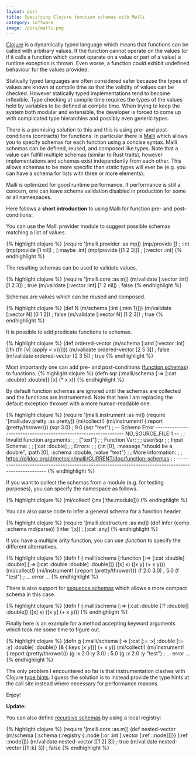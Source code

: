 ```yaml
---
layout: post
title: Specifying Clojure function schemas with Malli
category: software
image: /pics/malli.png
---
```


[Clojure][2] is a dynamically typed language which means that functions can be called with arbitrary values.
If the function cannot operate on the values (or if it calls a function which cannot operate on a value or part of a value) a runtime exception is thrown.
Even worse, a function could exhibit undefined behaviour for the values provided.

Statically typed languages are often considered safer because the types of values are known at compile time so that the validity of values can be checked.
However statically typed implementations tend to become inflexible.
Type checking at compile time requires the types of the values held by variables to be defined at compile time.
When trying to keep the system both modular and extensible, the developer is forced to come up with complicated type hierarchies and possibly even generic types.

There is a promising solution to this and this is using pre- and post-conditions (contracts) for functions.
In particular there is [Malli][1] which allows you to specify schemas for each function using a concise syntax.
Malli schemas can be defined, reused, and composed like types.
Note that a value can fulfill multiple schemas (similar to Rust traits), however implementations and schemas exist independently from each other.
This allows schemas to be more specific than static types will ever be (e.g. you can have a schema for lists with three or more elements).

Malli is optimized for good runtime performance.
If performance is still a concern, one can leave schema validation disabled in production for some or all namespaces.

Here follows a **short introduction** to using Malli for function pre- and post-conditions:

You can use the Malli provider module to suggest possible schemas matching a list of values.

{% highlight clojure %}
(require '[malli.provider :as mp])
(mp/provide [1])
; :int
(mp/provide [1 nil])
; [:maybe :int]
(mp/provide [[1 2 3]])
; [:vector :int]
{% endhighlight %}

The resulting schemas can be used to validate values.

{% highlight clojure %}
(require '[malli.core :as m])
(m/validate [:vector :int] [1 2 3])
; true
(m/validate [:vector :int] [1 2 nil])
; false
{% endhighlight %}

Schemas are values which can be reused and composed.

{% highlight clojure %}
(def N (m/schema [:int {:min 1}]))
(m/validate [:vector N] [0 1 2])
; false
(m/validate [:vector N] [1 2 3])
; true
{% endhighlight %}

It is possible to add predicate functions to schemas.

{% highlight clojure %}
(def ordered-vector (m/schema [:and [:vector :int] [:fn (fn [v] (apply < v))]]))
(m/validate ordered-vector [2 5 3])
; false
(m/validate ordered-vector [2 3 5])
; true
{% endhighlight %}

Most importantly one can add pre- and post-conditions ([function schemas][3]) to functions.
{% highlight clojure %}
(defn sqr
  {:malli/schema [:=> [:cat :double] :double]}
  [x]
  (* x x))
{% endhighlight %}

By default function schemas are ignored until the schemas are collected and the functions are instrumented.
Note that here I am replacing the default exception thrower with a more human-readable one.

{% highlight clojure %}
(require '[malli.instrument :as mi])
(require '[malli.dev.pretty :as pretty])
(mi/collect!)
(mi/instrument! {:report (pretty/thrower)})
(sqr 3.0)
; 9.0
(sqr "text")
; -- Schema Error ---------------------------------------------------------------- NO_SOURCE_FILE:1 --
;
; Invalid function arguments:
;
;   ["text"]
;
; Function Var:
;
;   user/sqr
;
; Input Schema:
;
;   [:cat :double]
;
; Errors:
;
;   {:in [0], :message "should be a double", :path [0], :schema :double, :value "text"}
;
; More information:
;
;   https://cljdoc.org/d/metosin/malli/CURRENT/doc/function-schemas
;
; ----------------------------------------------------------------------------------------------------
{% endhighlight %}

If you want to collect the schemas from a module (e.g. for testing purposes), you can specify the namespace as follows.

{% highlight clojure %}
(mi/collect! {:ns ['the.module]})
{% endhighlight %}

You can also parse code to infer a general schema for a function header.

{% highlight clojure %}
(require '[malli.destructure :as md])
(def infer (comp :schema md/parse))
(infer '[x])
; [:cat :any]
{% endhighlight %}

If you have a multiple arity function, you can use *:function* to specify the different alternatives.

{% highlight clojure %}
(defn f
  {:malli/schema [:function [:=> [:cat :double] :double]
                            [:=> [:cat :double :double] :double]]}
  ([x] x)
  ([x y] (+ x y)))
(mi/collect!)
(mi/instrument! {:report (pretty/thrower)})
(f 2.0 3.0)
; 5.0
(f "test")
; ... error ...
{% endhighlight %}

There is also support for [sequence schemas][4] which allows a more compact schema in this case.

{% highlight clojure %}
(defn f
  {:malli/schema [:=> [:cat :double [:? :double]] :double]}
  ([x] x)
  ([x y] (+ x y)))
{% endhighlight %}

Finally here is an example for a method accepting keyword arguments which took me some time to figure out.

{% highlight clojure %}
(defn g
  {:malli/schema [:=> [:cat [:= :x] :double [:= :y] :double] :double]}
  [& {:keys [x y]}]
  (+ x y))
(mi/collect!)
(mi/instrument! {:report (pretty/thrower)})
(g :x 2.0 :y 3.0)
; 5.0
(g :x 2.0 :y "test")
; ... error ...
{% endhighlight %}

The only problem I encountered so far is that instrumentation clashes with Clojure [type hints][5].
I guess the solution is to instead provide the type hints at the call site instead where necessary for performance reasons.

Enjoy!

**Update:**

You can also define [recursive schemas][6] by using a local registry:

{% highlight clojure %}
(require '[malli.core :as m])
(def nested-vector (m/schema [:schema {:registry {::node [:or :int [:vector [:ref ::node]]]}} [:ref ::node]]))
(m/validate nested-vector [[1 2] 3])
; true
(m/validate nested-vector [[1 :k] 3])
; false
{% endhighlight %}

[1]: https://github.com/metosin/malli
[2]: https://clojure.org/
[3]: https://github.com/metosin/malli/blob/master/docs/function-schemas.md
[4]: https://github.com/metosin/malli#sequence-schemas
[5]: https://clojure.org/reference/java_interop#typehints
[6]: https://github.com/metosin/malli#recursive-schemas
